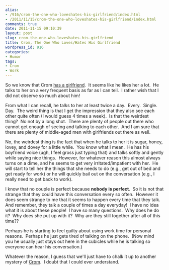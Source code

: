 ```yaml
---
alias:
- /916/crom-the-one-who-loveshates-his-girlfriend/index.html
- /2011/11/15/crom-the-one-who-loveshates-his-girlfriend/index.html
comments: true
date: 2011-11-15 09:10:39
layout: post
slug: crom-the-one-who-loveshates-his-girlfriend
title: Crom, The One Who Loves/Hates His Girlfriend
wordpress_id: 916
categories:
- Humor
tags:
- Crom
- Work
---
```


So we know that Crom [has a girlfriend](http://www.goingthewongway.com/914/crom-the-one-with-the-girlfriend/).  It seems like he likes her a lot.  He talks to her on a very frequent basis as far as I can tell.  I rather wish that I did not observe so much about him!

From what I can recall, he talks to her at least twice a day.  Every.  Single.  Day.  The weird thing is that I get the impression that they also see each other quite often (I would guess 4 times a week).  Is that the weirdest thing?  No not by a long shot.  There are plenty of people out there who cannot get enough of seeing and talking to each other.  And I am sure that there are plenty of middle-aged men with girlfriends out there as well.

No, the weirdest thing is the fact that when he talks to her it is sugar, honey, lovey, and dovey for a little while.  You know what I mean.  He has his boyfriend voice (ugh, I feel gross just typing that) and talks softly and gently while saying nice things.  However, for whatever reason this almost always turns on a dime, and he seems to get very irritated/impatient with her.  He will start to tell her the things that she needs to do (e.g., get out of bed and get ready for work) or he will quickly bail out on the conversation (e.g., I really need to get back to work).

I know that no couple is perfect because **nobody is perfect**.  So it is not that strange that they could have this conversation every so often.  However it does seem strange to me that it seems to happen every time that they talk.  And remember, they talk a couple of times a day everyday!  I have no idea what it is about these people!  I have so many questions.  Why does he do it?  Why does she put up with it?  Why are they still together after all of this time??

Perhaps he is starting to feel guilty about using work time for personal reasons.  Perhaps he just gets tired of talking on the phone.  (Now mind  you he usually just stays out here in the cubicles while he is talking so everyone can hear his conversation.)

Whatever the reason, I guess that we'll just have to chalk it up to another mystery of [Crom](http://www.goingthewongway.com/tag/crom/).  I doubt that I could ever understand.
